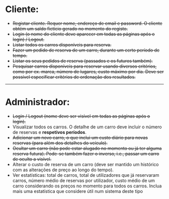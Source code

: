 # Cliente:

- ~~Registar cliente. Requer nome, endereço de email e password. O cliente obtém um saldo
fictício gerado no momento do registo.~~
- ~~Login (o nome do cliente deve aparecer em todas as páginas após o login) / Logout.~~
- ~~Listar todos os carros disponíveis para reserva.~~
- ~~Fazer um pedido de reserva de um carro, durante um certo período de tempo.~~  
- ~~Listar os seus pedidos de reserva (passados e os futuros também).~~
- ~~Pesquisar carros disponíveis para reservar usando diversos critérios, como por ex. marca,
número  de  lugares,  custo  máximo  por  dia. Deve  ser  possível  especificar  critérios  de
ordenação dos resultados.~~

---
# Administrador:

- ~~Login / Logout (nome deve ser visível em todas as páginas após o login).~~
- Visualizar todos os carros. O detalhe de um carro deve incluir o número de reservas e
**respetivos períodos**.
- ~~Adicionar um novo carro, o que inclui um custo diário para novas reservas (para além dos
detalhes do veículo).~~
- ~~Ocultar um carro (não pode estar alugado no momento ou já ter alguma reserva futura). 
Pode-se também fazer o inverso, i.e., passar um carro de oculto a visível.~~
- Alterar o custo de reserva de um carro (deve ser mantido um histórico com as alterações
de preço ao longo do tempo).
- Ver estatísticas: total de carros, total de utilizadores que já reservaram carros, número
médio  de  reservas  por  utilizador,  custo  médio  de  um  carro  considerando  os  preços  no
momento para todos os carros. Inclua mais uma estatística que considere útil num sistema
deste tipo
